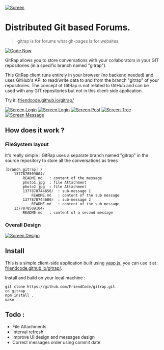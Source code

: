 [![Screen](https://raw.github.com/FriendCode/gitrap/master/resources/images/logo.png)](https://raw.github.com/FriendCode/gitrap/master/resources/images/logo.png)

Distributed Git based Forums.
======

> gitrap is for forums what gh-pages is for websites


[![Code Now](https://friendco.de/widgets/image/codenow?url=https%3A%2F%2Fgithub.com%2FFriendCode%2Fgitrap.git)](https://friendco.de/widgets/url/codenow?url=https%3A%2F%2Fgithub.com%2FFriendCode%2Fgitrap.git)

GitRap allows you to store conversations with your collaborators in your GIT repositories (in a specific branch named "gitrap").

This GitRap client runs entirely in your browser (no backend needed) and uses GitHub's API to read/write data to and from the branch "gitrap" of your repositories.
The concept of GitRap is not related to GitHub and can be used with any GIT repositories but not in this client-side application.

Try it: [friendcode.github.io/gitrap/](https://friendcode.github.io/gitrap/)

[![Screen Login](https://raw.github.com/FriendCode/gitrap/master/screens/login.png)](https://raw.github.com/FriendCode/gitrap/master/screens/login.png)
[![Screen Login](https://raw.github.com/FriendCode/gitrap/master/screens/start.png)](https://raw.github.com/FriendCode/gitrap/master/screens/start.png)
[![Screen Post](https://raw.github.com/FriendCode/gitrap/master/screens/first.png)](https://raw.github.com/FriendCode/gitrap/master/screens/first.png)
[![Screen Tree](https://raw.github.com/FriendCode/gitrap/master/screens/tree.png)](https://raw.github.com/FriendCode/gitrap/master/screens/tree.png)
[![Screen Message](https://raw.github.com/FriendCode/gitrap/master/screens/message.png)](https://raw.github.com/FriendCode/gitrap/master/screens/message.png)

## How does it work ?

### FileSystem layout

It's really simple : GitRap uses a separate branch named "gitrap" in the source repository to store all the conversations as trees

    [branch gitrap] /
        1377878509004/
            README.md   : content of the message
            photo1.jpg  : file Attachment
            photo2.jpg  : file Attachment
            1377878744650/  : sub-message 1
                README.md   : content of the sub message
            1377878744680/  : sub-message 2
                README.md   : content of the sub message
        1377878509104/
            README.md   : content of a second message

### Overall Design

[![Screen Design](https://raw.github.com/FriendCode/gitrap/master/screens/design.png)](https://raw.github.com/FriendCode/gitrap/master/screens/design.png)

## Install

This is a simple client-side application built using [yapp.js](https://github.com/FriendCode/yapp.js), you can use it at : [friendcode.github.io/gitrap/](https://github.com/FriendCode/gitrap).

Install and build on your local machine :

    git clone https://github.com/FriendCode/gitrap.git
    cd gitrap
    npm install .
    make

## Todo :

* File Attachments
* Interval refresh
* Improve UI design and messages design
* Correct messages order using commit date


